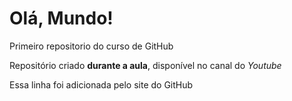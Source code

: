 # Olá, Mundo!
 Primeiro repositorio do curso de GitHub

 Repositório criado **durante a aula**, disponível no canal do *Youtube*
 
 Essa linha foi adicionada pelo site do GitHub
